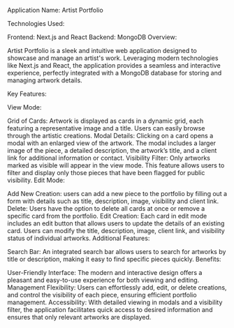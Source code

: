 Application Name: Artist Portfolio

Technologies Used:

Frontend: Next.js and React
Backend: MongoDB
Overview:

Artist Portfolio is a sleek and intuitive web application designed to showcase and manage an artist's work. Leveraging modern technologies like Next.js and React, the application provides a seamless and interactive experience, perfectly integrated with a MongoDB database for storing and managing artwork details.

Key Features:

View Mode:

Grid of Cards: Artwork is displayed as cards in a dynamic grid, each featuring a representative image and a title. Users can easily browse through the artistic creations.
Modal Details: Clicking on a card opens a modal with an enlarged view of the artwork. The modal includes a larger image of the piece, a detailed description, the artwork’s title, and a client link for additional information or contact.
Visibility Filter: Only artworks marked as visible will appear in the view mode. This feature allows users to filter and display only those pieces that have been flagged for public visibility.
Edit Mode:

Add New Creation:  users can add a new piece to the portfolio by filling out a form with details such as title, description, image, visibility and client link.
Delete: Users have the option to delete all cards at once or remove a specific card from the portfolio.
Edit Creation: Each card in edit mode includes an edit button that allows users to update the details of an existing card. Users can modify the title, description, image, client link, and visibility status of individual artworks.
Additional Features:

Search Bar: An integrated search bar allows users to search for artworks by title or description, making it easy to find specific pieces quickly.
Benefits:

User-Friendly Interface: The modern and interactive design offers a pleasant and easy-to-use experience for both viewing and editing.
Management Flexibility: Users can effortlessly add, edit, or delete creations, and control the visibility of each piece, ensuring efficient portfolio management.
Accessibility: With detailed viewing in modals and a visibility filter, the application facilitates quick access to desired information and ensures that only relevant artworks are displayed.
